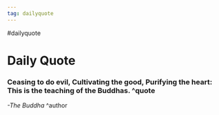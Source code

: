 ```yaml
---
tag: dailyquote
---
```


#dailyquote

# Daily Quote

### Ceasing to do evil, Cultivating the good, Purifying the heart: This is the teaching of the Buddhas. ^quote
*-The Buddha* ^author
